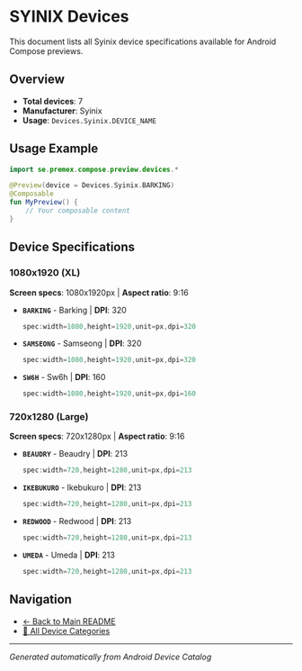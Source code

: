 # SYINIX Devices

This document lists all Syinix device specifications available for Android Compose previews.

## Overview

- **Total devices**: 7
- **Manufacturer**: Syinix
- **Usage**: `Devices.Syinix.DEVICE_NAME`

## Usage Example

```kotlin
import se.premex.compose.preview.devices.*

@Preview(device = Devices.Syinix.BARKING)
@Composable
fun MyPreview() {
    // Your composable content
}
```

## Device Specifications

### 1080x1920 (XL)

**Screen specs**: 1080x1920px | **Aspect ratio**: 9:16

- **`BARKING`** - Barking | **DPI**: 320
  ```kotlin
  spec:width=1080,height=1920,unit=px,dpi=320
  ```

- **`SAMSEONG`** - Samseong | **DPI**: 320
  ```kotlin
  spec:width=1080,height=1920,unit=px,dpi=320
  ```

- **`SW6H`** - Sw6h | **DPI**: 160
  ```kotlin
  spec:width=1080,height=1920,unit=px,dpi=160
  ```

### 720x1280 (Large)

**Screen specs**: 720x1280px | **Aspect ratio**: 9:16

- **`BEAUDRY`** - Beaudry | **DPI**: 213
  ```kotlin
  spec:width=720,height=1280,unit=px,dpi=213
  ```

- **`IKEBUKURO`** - Ikebukuro | **DPI**: 213
  ```kotlin
  spec:width=720,height=1280,unit=px,dpi=213
  ```

- **`REDWOOD`** - Redwood | **DPI**: 213
  ```kotlin
  spec:width=720,height=1280,unit=px,dpi=213
  ```

- **`UMEDA`** - Umeda | **DPI**: 213
  ```kotlin
  spec:width=720,height=1280,unit=px,dpi=213
  ```

## Navigation

- [← Back to Main README](../../README.md)
- [📱 All Device Categories](../README.md)

---
*Generated automatically from Android Device Catalog*
